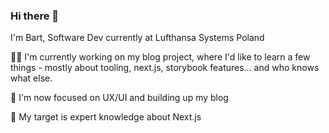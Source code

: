 ### Hi there 👋

I'm Bart, Software Dev currently at Lufthansa Systems Poland

👨‍💻 I'm currently working on my blog project, where I'd like to learn a few things - mostly about tooling, next.js, storybook features...
and who knows what else.

🧘 I'm now focused on UX/UI and building up my blog

🎯 My target is expert knowledge about Next.js
